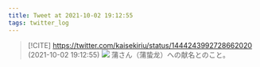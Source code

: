 ```yaml
---
title: Tweet at 2021-10-02 19:12:55
tags: twitter_log
---
```


> [!CITE] https://twitter.com/kaisekiriu/status/1444243992728662020 (2021-10-02 19:12:55)
> ![](https://twitter.com/kaisekiriu/status/1444243992728662020)
> 蒲さん（蒲蛰龙）への献名とのこと。

